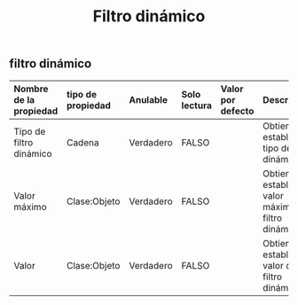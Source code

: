 ﻿---
title: Filtro dinámico
second_title: Aspose.Cells Cloud Documen
type: docs
url: /es/specification/model/dynamicfilter/
description: "Aspose.Cells Especificación del modelo de nube: DynamicFilter. Maneje sin esfuerzo Excel y otros documentos de hoja de cálculo con funciones como abrir, generar, editar, dividir, fusionar, comparar y convertir."
weight: 50
---
## **filtro dinámico**

 

| Nombre de la propiedad| tipo de propiedad| Anulable| Solo lectura| Valor por defecto| Descripción|
|:- |:- |:- |:- |:- |:- |
| Tipo de filtro dinámico| Cadena| Verdadero| FALSO|| Obtiene y establece el tipo de filtro dinámico.|
| Valor máximo| Clase:Objeto| Verdadero| FALSO||Obtiene y establece el valor máximo del filtro dinámico.|
| Valor| Clase:Objeto| Verdadero| FALSO|| Obtiene y establece el valor del filtro dinámico.|

